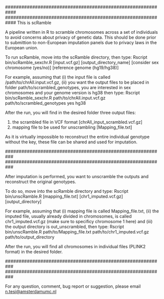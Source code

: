 ############################################################
############################################################
This is scRamble

A pipeline written in R to scramble chromosomes across a set of individuals to avoid concerns about privacy of genetic data.
This should be done prior to submittion to non-European imputation panels due to privacy laws in the European union.

To run scRamble, move into the scRamble directory, then type:
Rscript bin/scRamble_sexchr.R [input.vcf.gz] [output_directory_name] [consider sex chromosome (yes/no)] [reference genome (hg19/hg38)]

For example, assuming that (i) the input file is called /path/to/chrAll.input.vcf.gz, (ii) you want the output files to 
be placed in folder path/to/scrambled_genotypes, you are interested in sex chromosomes and your genome version is hg38 then type:
Rscript bin/scRamble_sexchr.R path/to/chrAll.input.vcf.gz path/to/scrambled_genotypes yes hg38

After the run, you will find in the desired folder three output files:
1. the scrambled file in VCF format [chrAll_input_scrambled.vcf.gz]
2. mapping file to be used for unscrambling [Mapping_file.txt]

As it is virtually impossible to reconstruct the entire individual genotype without the key, these file can be shared and used for imputation.

###########################################################
###########################################################

After imputation is performed, you want to unscramble the outputs and reconstruct the original genotypes.

To do so, move into the scRamble directory and type:
Rscript bin/unscRamble.R [mapping_file.txt] [chr1_imputed.vcf.gz] [output_directory]

For example, assuming that (i) mapping file is called Mapping_file.txt, (ii) the imputed file, usually already divided in chromosomes, 
is called chr1_imputed.vcf.gz (make sure to specificy chromosome 1 here) and (iii) the output directory is out_unscrambled, then type:
Rscript bin/unscRamble.R path/to/Mapping_file.txt path/to/chr1_imputed.vcf.gz path/to/output_directory

After the run, you will find all chromosomes in individual files (PLINK2 format) in the desired folder.

###########################################################
###########################################################

For any question, comment, bug report or suggestion, please email n.tesi@amsterdamumc.nl

